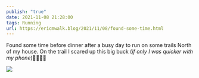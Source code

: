 ```yaml
---
publish: "true"
date: 2021-11-08 21:28:00
tags: Running
url: https://ericmwalk.blog/2021/11/08/found-some-time.html
---
```


Found some time before dinner after a busy day to run on some trails North of my house. On the trail I scared up this big buck (*if only I was quicker with my phone*)🦌🏃🏻‍♂️

![](https://ericmwalk.blog/uploads/2021/ade8ab87a7.jpg)